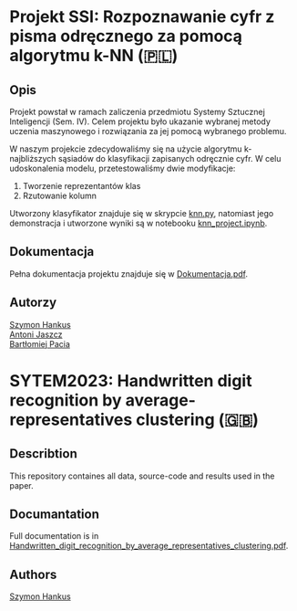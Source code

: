 # Projekt SSI: Rozpoznawanie cyfr z pisma odręcznego za pomocą algorytmu k-NN (🇵🇱)


## Opis

Projekt powstał w ramach zaliczenia przedmiotu Systemy Sztucznej Inteligencji (Sem. IV). Celem projektu było ukazanie wybranej metody uczenia maszynowego i rozwiązania za jej pomocą wybranego problemu.

W naszym projekcie zdecydowaliśmy się na użycie algorytmu k-najbliższych sąsiadów do klasyfikacji zapisanych odręcznie cyfr. W celu udoskonalenia modelu, przetestowaliśmy dwie modyfikacje:
1. Tworzenie reprezentantów klas
2. Rzutowanie kolumn

Utworzony klasyfikator znajduje się w skrypcie [knn.py](https://github.com/AJaszcz/SSI-projekt/tree/master/knn.py), natomiast jego demonstracja i utworzone wyniki są w notebooku [knn_project.ipynb](https://github.com/AJaszcz/SSI-projekt/tree/master/knn_project.ipynb).

## Dokumentacja

Pełna dokumentacja projektu znajduje się w [Dokumentacja.pdf](https://github.com/AJaszcz/SSI-projekt/tree/master/ProjectDocumentation_(SSI)(PL)/Dokumentacja.pdf).

## Autorzy

[Szymon Hankus](https://github.com/sz-hankus)\
[Antoni Jaszcz](https://github.com/AJaszcz)\
[Bartłomiej Pacia](https://github.com/bartekpacia)

# SYTEM2023: Handwritten digit recognition by average-representatives clustering (🇬🇧)

## Describtion

This repository containes all data, source-code and results used in the paper.

## Documantation

Full documentation is in [Handwritten_digit_recognition_by_average_representatives_clustering.pdf](https://github.com/AJaszcz/SSI-projekt/tree/master/ProjectDocumentation_(SYSTEM2023)(EN)/Handwritten_digit_recognition_by_average_representatives_clustering.pdf).

## Authors

[Szymon Hankus](https://github.com/sz-hankus)
